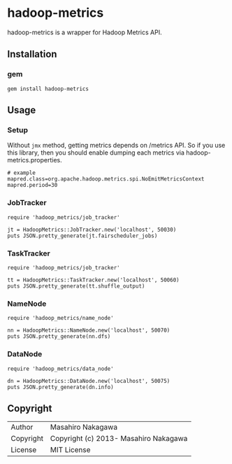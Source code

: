 # hadoop-metrics

hadoop-metrics is a wrapper for Hadoop Metrics API.

## Installation

### gem

```
gem install hadoop-metrics
```

## Usage

### Setup

Without `jmx` method, getting metrics depends on /metrics API.
So if you use this library, then you should enable dumping each metrics via hadoop-metrics.properties.

```
# example
mapred.class=org.apache.hadoop.metrics.spi.NoEmitMetricsContext
mapred.period=30 
```

### JobTracker

```
require 'hadoop_metrics/job_tracker'

jt = HadoopMetrics::JobTracker.new('localhost', 50030)
puts JSON.pretty_generate(jt.fairscheduler_jobs)
```

### TaskTracker

```
require 'hadoop_metrics/job_tracker'

tt = HadoopMetrics::TaskTracker.new('localhost', 50060)
puts JSON.pretty_generate(tt.shuffle_output)
```

### NameNode

```
require 'hadoop_metrics/name_node'

nn = HadoopMetrics::NameNode.new('localhost', 50070)
puts JSON.pretty_generate(nn.dfs)
```

### DataNode

```
require 'hadoop_metrics/data_node'

dn = HadoopMetrics::DataNode.new('localhost', 50075)
puts JSON.pretty_generate(dn.info)
```

## Copyright

<table>
  <tr>
    <td>Author</td><td>Masahiro Nakagawa <repeatedly@gmail.com></td>
  </tr>
  <tr>
    <td>Copyright</td><td>Copyright (c) 2013- Masahiro Nakagawa</td>
  </tr>
  <tr>
    <td>License</td><td>MIT License</td>
  </tr>
</table>
